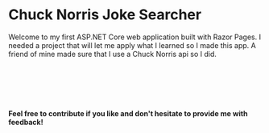 # Chuck Norris Joke Searcher

Welcome to my first ASP.NET Core web application built with Razor Pages. I needed a project that will let me apply what I learned so I made this app. A friend of mine made sure that I use a Chuck Norris api so I did.

<br/>
<br/>
<br/>
<br/>

#### Feel free to contribute if you like and don't hesitate to provide me with feedback!